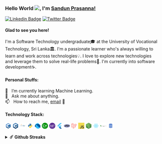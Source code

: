 ### Hello World <img src="https://media.giphy.com/media/hvRJCLFzcasrR4ia7z/giphy.gif" width="25px">, I'm [Sandun Prasanna!](https://github.com/SaanPrasana/)
[![Linkedin Badge](https://img.shields.io/badge/-LinkedIn-0e76a8?style=flat-square&logo=Linkedin&logoColor=white)](https://linkedin.com/in/SandunPrasanna)
[![Twitter Badge](https://img.shields.io/badge/-Twitter-00acee?style=flat-square&logo=Twitter&logoColor=white)](https://twitter.com/SaanPrasanna)
#### Glad to see you here!
I'm a Software Technology undergraduate🎓 at the University of Vocational Technology, Sri Lanka🏛. I'm a passionate learner who's always willing to learn and work across technologies💡. I love to explore new technologies and leverage them to solve real-life problems🎯. I'm currently into software development☕.

#### Personal Stuffs:
🚀 &nbsp; I’m currently learning Machine Learning.\
💬 &nbsp; Ask me about anything.\
📫 &nbsp; How to reach me, [email](mailto:sandunpmapa@gmail.com) 🙂

#### Technology Stack:
<code><img height="20" src="https://raw.githubusercontent.com/github/explore/80688e429a7d4ef2fca1e82350fe8e3517d3494d/topics/c/c.png"></code>
<code><img height="20" src="https://raw.githubusercontent.com/github/explore/80688e429a7d4ef2fca1e82350fe8e3517d3494d/topics/cpp/cpp.png"></code>
<code><img height="20" src="https://raw.githubusercontent.com/github/explore/80688e429a7d4ef2fca1e82350fe8e3517d3494d/topics/java/java.png"></code>
<code><img height="20" src="https://raw.githubusercontent.com/github/explore/80688e429a7d4ef2fca1e82350fe8e3517d3494d/topics/python/python.png"></code>
<code><img height="20" src="https://raw.githubusercontent.com/github/explore/80688e429a7d4ef2fca1e82350fe8e3517d3494d/topics/dart/dart.png"></code>
<code><img height="20" src="https://raw.githubusercontent.com/github/explore/80688e429a7d4ef2fca1e82350fe8e3517d3494d/topics/csharp/csharp.png"></code>
<code><img height="20" src="https://raw.githubusercontent.com/github/explore/80688e429a7d4ef2fca1e82350fe8e3517d3494d/topics/dotnet/dotnet.png"></code>
<code><img height="20" src="https://raw.githubusercontent.com/github/explore/80688e429a7d4ef2fca1e82350fe8e3517d3494d/topics/flutter/flutter.png"></code>
<code><img height="20" src="https://raw.githubusercontent.com/github/explore/80688e429a7d4ef2fca1e82350fe8e3517d3494d/topics/php/php.png"></code>
<code><img height="20" src="https://raw.githubusercontent.com/github/explore/80688e429a7d4ef2fca1e82350fe8e3517d3494d/topics/laravel/laravel.png"></code>
<code><img height="20" src="https://raw.githubusercontent.com/github/explore/80688e429a7d4ef2fca1e82350fe8e3517d3494d/topics/javascript/javascript.png"></code>
<code><img height="20" src="https://raw.githubusercontent.com/github/explore/80688e429a7d4ef2fca1e82350fe8e3517d3494d/topics/nodejs/nodejs.png"></code>
<code><img height="20" src="https://raw.githubusercontent.com/github/explore/80688e429a7d4ef2fca1e82350fe8e3517d3494d/topics/react/react.png"></code>
<code><img height="20" src="https://raw.githubusercontent.com/github/explore/80688e429a7d4ef2fca1e82350fe8e3517d3494d/topics/mongodb/mongodb.png"></code>
<code><img height="20" src="https://raw.githubusercontent.com/github/explore/80688e429a7d4ef2fca1e82350fe8e3517d3494d/topics/sql/sql.png"></code>


<details>
  <summary><b>☄️ Github Streaks</b></summary>
  <p align="center"><img height="180em" src="http://github-readme-streak-stats.herokuapp.com?user=SaanPrasanna&theme=github-dark&hide_border=true&date_format=M%20j%5B%2C%20Y%5D" /></p>
</details>
